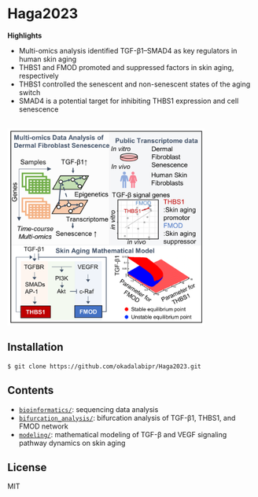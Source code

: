# Haga2023
**Highlights**
- Multi-omics analysis identified TGF-β1–SMAD4 as key regulators in human skin aging
- THBS1 and FMOD promoted and suppressed factors in skin aging, respectively
- THBS1 controlled the senescent and non-senescent states of the aging switch
- SMAD4 is a potential target for inhibiting THBS1 expression and cell senescence

<br>

<img src="./figure/Graphical_abstract.png" width="400px">

## Installation

```
$ git clone https://github.com/okadalabipr/Haga2023.git
```

## Contents

- [`bioinformatics/`](./bioinformatics/): sequencing data analysis
- [`bifurcation_analysis/`](./bifurcation_analysis/): bifurcation analysis of TGF-β1, THBS1, and FMOD network
- [`modeling/`](./modeling/): mathematical modeling of TGF-β and VEGF signaling pathway dynamics on skin aging


## License

MIT
